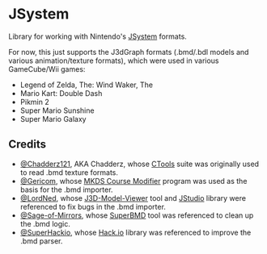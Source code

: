# JSystem

Library for working with Nintendo's [JSystem](https://wiki.cloudmodding.com/tww/JSYSTEM) formats. 

For now, this just supports the J3dGraph formats (.bmd/.bdl models and various animation/texture formats), which were used in various GameCube/Wii games:

- Legend of Zelda, The: Wind Waker, The
- Mario Kart: Double Dash
- Pikmin 2
- Super Mario Sunshine
- Super Mario Galaxy

## Credits

- [@Chadderz121](https://github.com/Chadderz121), AKA Chadderz, whose [CTools](https://www.chadsoft.co.uk/wiicoder/) suite was originally used to read .bmd texture formats.
- [@Gericom](https://github.com/Gericom), whose [MKDS Course Modifier](https://www.romhacking.net/utilities/1285/) program was used as the basis for the .bmd importer.
- [@LordNed](https://github.com/LordNed), whose [J3D-Model-Viewer](https://github.com/LordNed/J3D-Model-Viewer) tool and [JStudio](https://github.com/LordNed/JStudio) library were referenced to fix bugs in the .bmd importer.
- [@Sage-of-Mirrors](https://github.com/Sage-of-Mirrors), whose [SuperBMD](https://github.com/Sage-of-Mirrors/SuperBMD) tool was referenced to clean up the .bmd logic.
- [@SuperHackio](https://github.com/SuperHackio), whose [Hack.io](https://github.com/SuperHackio/Hack.io) library was referenced to improve the .bmd parser.